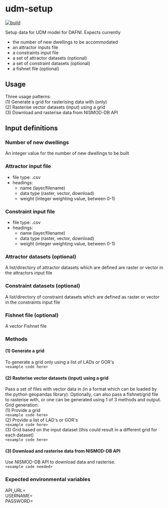 # udm-setup
[![build](https://github.com/geospatialncl/udm-setup/workflows/build/badge.svg)](https://github.com/geospatialncl/udm-setup/actions)

Setup data for UDM model for DAFNI. Expects currently
* the number of new dwellings to be accommodated
* an attractor inputs file
* a constraints input file
* a set of attractor datasets (optional)
* a set of constraint datasets (optional)
* a fishnet file (optional)

## Usage
Three usage patterns:  
(1) Generate a grid for rasterising data with (only)  
(2) Rasterise vector datasets (input) using a grid  
(3) Download and rasterise data from NISMOD-DB API

## Input definitions

### Number of new dwellings
An integer value for the number of new dwellings to be built

### Attractor input file
* file type: .csv 
* headings:
  * name (layer/filename)
  * data type (raster, vector, download)
  * weight (integer weighting value, between 0-1)

### Constraint input file
* file type: .csv
* headings:
  * name (layer/filename)
  * data type (raster, vector, download)
  * weight (integer weighting value, between 0-1)
    
### Attractor datasets (optional)
A list/directory of attractor datasets which are defined are raster or vector in the attractors input file

### Constraint datasets (optional)
A list/directory of constraint datasets which are defined as raster or vector in the constraints input file

### Fishnet file (optional)
A vector Fishnet file    

### Methods
#### (1) Generate a grid
To generate a grid only using a list of LADs or GOR's  
`<example code here>`

#### (2) Rasterise vector datasets (input) using a grid
Pass a set of files with vector data in (in a format which can be loaded by the python geopandas library). Optionally, can also pass a fishnet/grid file to rasterise with, or one can be generated using 1 of 3 methods and output.
Grid generation:  
  (1) Provide a grid  
        `<example code here>`  
  (2) Provide a list of LAD's or GOR's    
        `<example code here>`  
  (3) Grid based on the input dataset (this could result in a different grid for each dataset)  
        `<example code here>`

#### (3) Download and rasterise data from NISMOD-DB API
Use NISMOD-DB API to download data and rasterise.  
`<example code needed>`

### Expected environmental variables
API_URL=  
USERNAME=  
PASSWORD=  